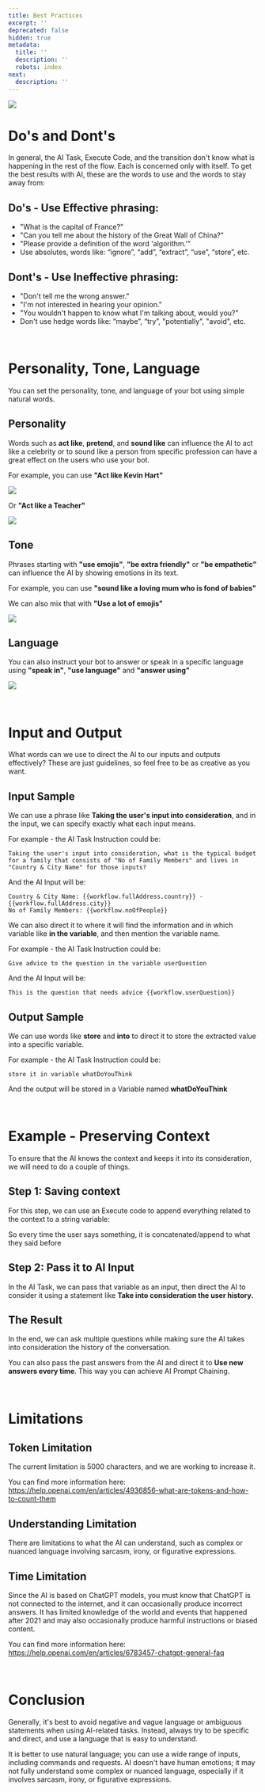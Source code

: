 ```yaml
---
title: Best Practices
excerpt: ''
deprecated: false
hidden: true
metadata:
  title: ''
  description: ''
  robots: index
next:
  description: ''
---
```

![](https://files.readme.io/1544f5b-image.png)

# Do's and Dont's

In general, the AI Task, Execute Code, and the transition don't know what is happening in the rest of the flow. Each is concerned only with itself. To get the best results with AI, these are the words to use and the words to stay away from:

## Do's - Use Effective phrasing:

- "What is the capital of France?"
- "Can you tell me about the history of the Great Wall of China?"
- "Please provide a definition of the word 'algorithm.'"
- Use absolutes, words like: “ignore”, “add”, “extract”, “use”, “store”, etc.

## Dont's - Use Ineffective phrasing:

- "Don't tell me the wrong answer."
- "I'm not interested in hearing your opinion."
- "You wouldn't happen to know what I'm talking about, would you?"
- Don't use hedge words like: “maybe”, “try”, "potentially", "avoid", etc.

<br />

# Personality, Tone, Language

You can set the personality, tone, and language of your bot using simple natural words.

## Personality

Words such as **act like**, **pretend**, and **sound like** can influence the AI to act like a celebrity or to sound like a person from specific profession can have a great effect on the users who use your bot.

For example, you can use **"Act like Kevin Hart"**

![](https://files.readme.io/d42362f-image.png)

Or **"Act like a Teacher"**

![](https://files.readme.io/4978e28-image.png)

## Tone

Phrases starting with **"use emojis"**, **"be extra friendly"** or **"be empathetic"** can influence the AI by showing emotions in its text.

For example, you can use **"sound like a loving mum who is fond of babies"**

We can also mix that with **"Use a lot of emojis"**

![](https://files.readme.io/f576d78-image.png)

## Language

You can also instruct your bot to answer or speak in a specific language using **"speak in"**, **"use language"** and **"answer using"**

![](https://files.readme.io/4be8a74-image.png)

<br />

# Input and Output

What words can we use to direct the AI to our inputs and outputs effectively? These are just guidelines, so feel free to be as creative as you want.

## Input Sample

We can use a phrase like **Taking the user's input into consideration**, and in the input, we can specify exactly what each input means.

For example - the AI Task Instruction could be:

```text
Taking the user's input into consideration, what is the typical budget for a family that consists of "No of Family Members" and lives in "Country & City Name" for those inputs?
```

And the AI Input will be:

```text
Country & City Name: {{workflow.fullAddress.country}} - {{workflow.fullAddress.city}}
No of Family Members: {{workflow.noOfPeople}}
```

We can also direct it to where it will find the information and in which variable like **in the variable**, and then mention the variable name.

For example - the AI Task Instruction could be:

```text
Give advice to the question in the variable userQuestion
```

And the AI Input will be:

```text
This is the question that needs advice {{workflow.userQuestion}}
```

## Output Sample

We can use words like **store** and **into** to direct it to store the extracted value into a specific variable.

For example - the AI Task Instruction could be:

```text
store it in variable whatDoYouThink
```

And the output will be stored in a Variable named **whatDoYouThink**

<br />

# Example - Preserving Context

To ensure that the AI knows the context and keeps it into its consideration, we will need to do a couple of things.

## Step 1: Saving context

For this step, we can use an Execute code to append everything related to the context to a string variable:

So every time the user says something, it is concatenated/append to what they said before

## Step 2: Pass it to AI Input

In the AI Task, we can pass that variable as an input, then direct the AI to consider it using a statement like **Take into consideration the user history.**

## The Result

In the end, we can ask multiple questions while making sure the AI takes into consideration the history of the conversation.

You can also pass the past answers from the AI and direct it to **Use new answers every time**. This way you can achieve AI Prompt Chaining.

<br />

# Limitations

## Token Limitation

The current limitation is 5000 characters, and we are working to increase it.

You can find more information here: <https://help.openai.com/en/articles/4936856-what-are-tokens-and-how-to-count-them>

## Understanding Limitation

There are limitations to what the AI can understand, such as complex or nuanced language involving sarcasm, irony, or figurative expressions.

## Time Limitation

Since the AI is based on ChatGPT models, you must know that ChatGPT is not connected to the internet, and it can occasionally produce incorrect answers. It has limited knowledge of the world and events that happened after 2021 and may also occasionally produce harmful instructions or biased content.

You can find more information here: <https://help.openai.com/en/articles/6783457-chatgpt-general-faq>

<br />

# Conclusion

Generally, it's best to avoid negative and vague language or ambiguous statements when using AI-related tasks. Instead, always try to be specific and direct, and use a language that is easy to understand.

It is better to use natural language; you can use a wide range of inputs, including commands and requests. AI doesn't have human emotions; it may not fully understand some complex or nuanced language, especially if it involves sarcasm, irony, or figurative expressions.
